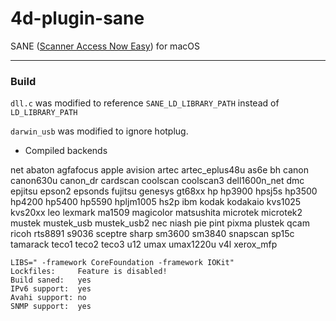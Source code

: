 # 4d-plugin-sane
SANE ([Scanner Access Now Easy](http://www.sane-project.org)) for macOS

---

### Build

``dll.c`` was modified to reference ``SANE_LD_LIBRARY_PATH`` instead of ``LD_LIBRARY_PATH``

``darwin_usb`` was modified to ignore hotplug.

* Compiled backends

net abaton agfafocus apple avision artec artec_eplus48u as6e bh canon canon630u canon_dr cardscan coolscan coolscan3 dell1600n_net dmc epjitsu epson2 epsonds fujitsu genesys gt68xx hp hp3900 hpsj5s hp3500 hp4200 hp5400 hp5590 hpljm1005 hs2p ibm kodak kodakaio kvs1025 kvs20xx leo lexmark ma1509 magicolor matsushita microtek microtek2 mustek mustek_usb mustek_usb2 nec niash pie pint pixma plustek qcam ricoh rts8891 s9036 sceptre sharp sm3600 sm3840 snapscan sp15c tamarack teco1 teco2 teco3 u12 umax umax1220u v4l xerox_mfp

```
LIBS=" -framework CoreFoundation -framework IOKit"
Lockfiles:     Feature is disabled!
Build saned:   yes
IPv6 support:  yes
Avahi support: no
SNMP support:  yes
```
